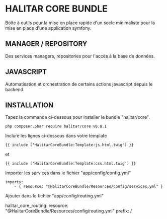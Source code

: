 HALITAR CORE BUNDLE
========================

Boîte à outils pour la mise en place rapide d'un socle minimaliste pour la mise en place d'une application symfony.

MANAGER / REPOSITORY
--------------

Des services managers, repositories pour l'accès à la base de données.

JAVASCRIPT
--------------

Automatisation et orchestration de certains actions javascript depuis le backend.

INSTALLATION
--------------

Tapez la commande ci-dessous pour installer le bundle "halitar/core".

```
php composer.phar require halitar/core v0.0.1
```

Inclure les lignes ci-dessous dans votre template

```
{{ include ('HalitarCoreBundle:Template:js.html.twig') }}
```
et
```
{{ include ('HalitarCoreBundle:Template:css.html.twig') }}
```

Importer les services dans le fichier "app/config/config.yml"

```
imports:
    - { resource: "@HalitarCoreBundle/Resources/config/services.yml" }
```

Ajouter dans le fichier "app/config/routing.yml"

halitar_core_routing:
    resource: "@HalitarCoreBundle/Resources/config/routing.yml"
    prefix:   /
